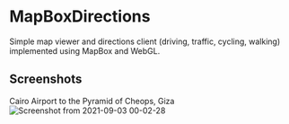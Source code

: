 # MapBoxDirections
Simple map viewer and directions client (driving, traffic, cycling, walking) implemented using MapBox and WebGL.

## Screenshots
Cairo Airport to the Pyramid of Cheops, Giza
![Screenshot from 2021-09-03 00-02-28](https://user-images.githubusercontent.com/65803868/131897969-d54e7c65-8572-43ac-986a-259f1ff73800.png)

